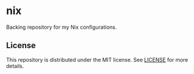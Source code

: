 # nix

Backing repository for my Nix configurations.

## License

This repository is distributed under the MIT license. See [LICENSE](./LICENSE)
for more details.
